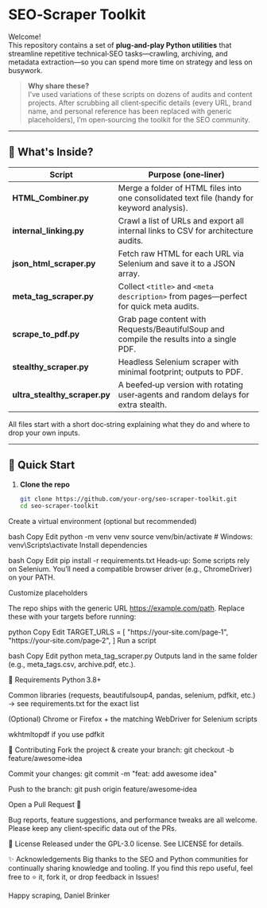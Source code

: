 # SEO‑Scraper Toolkit

Welcome!  
This repository contains a set of **plug‑and‑play Python utilities** that streamline repetitive technical‑SEO tasks—crawling, archiving, and metadata extraction—so you can spend more time on strategy and less on busywork.

> **Why share these?**  
> I’ve used variations of these scripts on dozens of audits and content projects. After scrubbing all client‑specific details (every URL, brand name, and personal reference has been replaced with generic placeholders), I’m open‑sourcing the toolkit for the SEO community.

---

## 🔧 What's Inside?

| Script | Purpose (one‑liner) |
| ------ | ------------------ |
| **HTML_Combiner.py** | Merge a folder of HTML files into one consolidated text file (handy for keyword analysis). |
| **internal_linking.py** | Crawl a list of URLs and export all internal links to CSV for architecture audits. |
| **json_html_scraper.py** | Fetch raw HTML for each URL via Selenium and save it to a JSON array. |
| **meta_tag_scraper.py** | Collect `<title>` and `<meta description>` from pages—perfect for quick meta audits. |
| **scrape_to_pdf.py** | Grab page content with Requests/BeautifulSoup and compile the results into a single PDF. |
| **stealthy_scraper.py** | Headless Selenium scraper with minimal footprint; outputs to PDF. |
| **ultra_stealthy_scraper.py** | A beefed‑up version with rotating user‑agents and random delays for extra stealth. |

All files start with a short doc‑string explaining what they do and where to drop your own inputs.

---

## 🚀 Quick Start

1. **Clone the repo**

   ```bash
   git clone https://github.com/your‑org/seo‑scraper‑toolkit.git
   cd seo‑scraper‑toolkit
Create a virtual environment (optional but recommended)

bash
Copy
Edit
python -m venv venv
source venv/bin/activate  # Windows: venv\Scripts\activate
Install dependencies

bash
Copy
Edit
pip install -r requirements.txt
Heads‑up:
Some scripts rely on Selenium. You’ll need a compatible browser driver
(e.g., ChromeDriver) on your PATH.

Customize placeholders

The repo ships with the generic URL https://example.com/path.
Replace these with your targets before running:

python
Copy
Edit
TARGET_URLS = [
    "https://your‑site.com/page‑1",
    "https://your‑site.com/page‑2",
]
Run a script

bash
Copy
Edit
python meta_tag_scraper.py
Outputs land in the same folder (e.g., meta_tags.csv, archive.pdf, etc.).

📄 Requirements
Python 3.8+

Common libraries (requests, beautifulsoup4, pandas, selenium, pdfkit, etc.)
→ see requirements.txt for the exact list

(Optional) Chrome or Firefox + the matching WebDriver for Selenium scripts

wkhtmltopdf if you use pdfkit

🙌 Contributing
Fork the project & create your branch:
git checkout -b feature/awesome‑idea

Commit your changes:
git commit -m "feat: add awesome idea"

Push to the branch:
git push origin feature/awesome‑idea

Open a Pull Request 🚀

Bug reports, feature suggestions, and performance tweaks are all welcome.
Please keep any client‑specific data out of the PRs.

📜 License
Released under the GPL-3.0 license.
See LICENSE for details.

✨ Acknowledgements
Big thanks to the SEO and Python communities for continually sharing knowledge and tooling.
If you find this repo useful, feel free to ⭐ it, fork it, or drop feedback in Issues!

Happy scraping,
Daniel Brinker 
